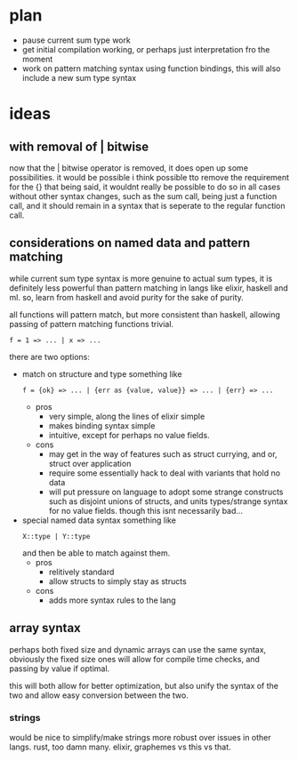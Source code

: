 # plan

- pause current sum type work 
- get initial compilation working, or perhaps just interpretation fro the moment
- work on pattern matching syntax using function bindings, this will also include a new sum type syntax

# ideas

## with removal of | bitwise
    
now that the | bitwise operator is removed, it does open up some possibilities.
it would be possible i think possible tto remove the requirement for the {}
that being said, it wouldnt really be possible to do so in all cases without other syntax changes, 
such as the sum call, being just a function call, and it should remain in a syntax that is seperate to the regular function call.

## considerations on named data and pattern matching

while current sum type syntax is more genuine to actual sum types,
it is definitely less powerful than pattern matching in langs like elixir, haskell and ml.
so, learn from haskell and avoid purity for the sake of purity.

all functions will pattern match, but more consistent than haskell, allowing passing of pattern matching functions trivial.
```
f = 1 => ... | x => ...
```

there are two options:
- match on structure and type
    something like
    ```
    f = {ok} => ... | {err as {value, value}} => ... | {err} => ...
    ```
    - pros
        - very simple, along the lines of elixir simple
        - makes binding syntax simple
        - intuitive, except for perhaps no value fields.
    - cons
        - may get in the way of features such as struct currying, and or, struct over application
        - require some essentially hack to deal with variants that hold no data
        - will put pressure on language to adopt some strange constructs
            such as disjoint unions of structs, and units types/strange syntax for no value fields.
            though this isnt necessarily bad...
- special named data syntax
    something like 
    ```
    X::type | Y::type
    ```
    and then be able to match against them. 
    - pros
        - relitively standard
        - allow structs to simply stay as structs
    - cons
        - adds more syntax rules to the lang

## array syntax

perhaps both fixed size and dynamic arrays can use the same syntax,
obviously the fixed size ones will allow for compile time checks, and passing by value if optimal.

this will both allow for better optimization, but also unify the syntax of the two and allow easy conversion between the two.

### strings

would be nice to simplify/make strings more robust over issues in other langs.
rust, too damn many. 
elixir, graphemes vs this vs that.
